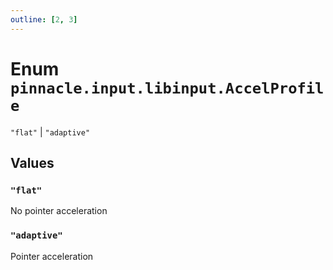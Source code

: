```yaml
---
outline: [2, 3]
---
```


# Enum `pinnacle.input.libinput.AccelProfile`
<Badge type="tip" text="key" />

`"flat"` | `"adaptive"`



## Values

### `"flat"`

No pointer acceleration

### `"adaptive"`

Pointer acceleration

